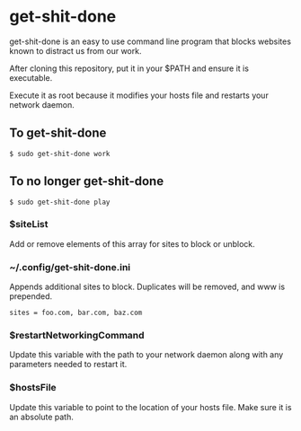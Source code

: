 # get-shit-done

get-shit-done is an easy to use command line program that blocks websites known to distract us from our work.

After cloning this repository, put it in your $PATH and ensure it is executable.

Execute it as root because it modifies your hosts file and restarts your network daemon.

## To get-shit-done

    $ sudo get-shit-done work

## To no longer get-shit-done

    $ sudo get-shit-done play

### $siteList

Add or remove elements of this array for sites to block or unblock.

### ~/.config/get-shit-done.ini

Appends additional sites to block.  Duplicates will be removed, and www is prepended.

    sites = foo.com, bar.com, baz.com

### $restartNetworkingCommand

Update this variable with the path to your network daemon along with any parameters needed to restart it.

### $hostsFile

Update this variable to point to the location of your hosts file. Make sure it is an absolute path.

